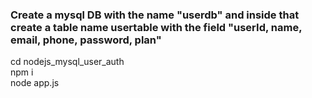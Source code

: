 <h3>Create a mysql DB with the name "userdb" and inside that create a table name usertable with the field "userId, name, email, phone, password, plan" </h3>

cd nodejs_mysql_user_auth
<br />
npm i
<br />
node app.js
